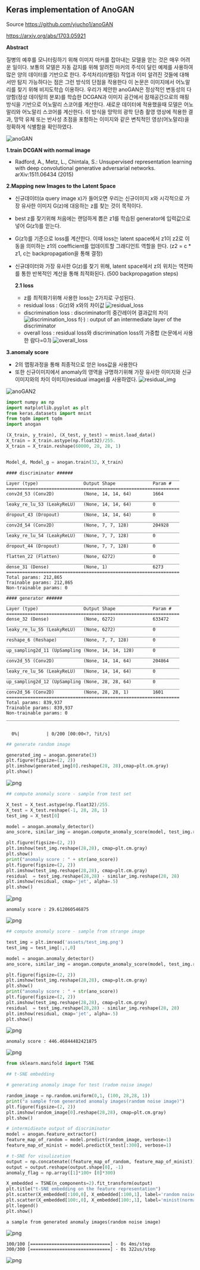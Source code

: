 
## Keras implementation of AnoGAN 

Source https://github.com/yjucho1/anoGAN

https://arxiv.org/abs/1703.05921

<b> Abstract </b>

질병의 예후를 모니터링하기 위해 이미지 마커를 잡아내는 모델을 얻는 것은 매우 어려운 일이다. 보통의 모델은 자동 감지를 위해 알려진 마커의 주석이 달린 예제를 사용하여 많은 양의 데이터를 기반으로 한다. 주석처리(라벨링) 작업과 이미 알려진 것들에 대해서만 탐지 가능하다는 점은 그런 방식의 단점을 작용한다 이 논문은 이미지에서 어노말리를 찾기 위해 비지도학습 이용하다. 우리가 제안한 anoGAN은 정상적인 변동성의 다양함(정상 데이텅의 분포)를 학습한 DCGAN과 이미지 공간에서 잠재공간으로의 매핑방식을 기반으로 어노말리 스코어를 계산한다. 새로운 데이터에 적용했을때 모델은 어노말리와 어노말리 스코어를 계산한다. 이 방식을 망막의 광학 단층 촬영 영상에 적용한 결과, 망막 유체 또는 반사성 초점을 포함하는 이미지와 같은 변칙적인 영상(어노말리)을 정확하게 식별함을 확인하였다.


![anoGAN](assets/anoGAN.png)

<b> 1.train DCGAN with normal image </b>
* Radford, A., Metz, L., Chintala, S.: Unsupervised representation learning with deep convolutional generative adversarial networks. arXiv:1511.06434 (2015)

<b> 2.Mapping new Images to the Latent Space </b>
* 신규데이터(a query image x)가 들어오면 우리는 신규이미지 x와 시각적으로 가장 유사한 이미지 G(z)에 대응하는 z를 찾는 것이 목적이다. 
* best z를 찾기위해 처음에는 랜덤하게 뽑은 z1를 학습된 generator에 입력값으로 넣어 G(z1)를 얻는다.
* G(z1)를 기준으로 loss를 계산한다. 이때 loss는 latent space에서 z1이 z2로 이동을 의미하는 z1의 coefficient를 업데이트할 그래디언트 역할을 한다. (z2 = c * z1, c는 backpropagation을 통해 결정)
* 신규데이터와 가장 유사한 G(z)를 찾기 위해, latent space에서 z의 위치는 역전파를 통한 반복적인 계산을 통해 최적화된다. (500 backpropagation steps)

    <b> 2.1 loss </b>
    - z를 최적화기위해 사용한 loss는 2가지로 구성된다. 
    - residual loss : G(z)와 x와의 차이값 
    ![residual_loss](assets/residual.png)
    - discrimination loss : discriminator의 중간레이어 결과값의 차이
    ![discrimination_loss](assets/discrimination.png)
        f(·) : output of an intermediate layer  of the discriminator 
    - overall loss : residual loss와 discrimination loss의 가중합 (논문에서 사용한 람다=0.1)
    ![overall_loss](assets/overall.png)

<b> 3.anomaly score </b>
* 2의 맵핑과정을 통해 최종적으로 얻은 loss값을 사용한다
* 또한 신규이미지에서 anomaly의 영역을 규명하기위해 가장 유사한 이미지와 신규이미지와의 차이 이미지(residual image)를 사용하였다. 
![residual_img](assets/residual_img.png)


![anoGAN2](assets/anoGAN2.png)





```python
import numpy as np
import matplotlib.pyplot as plt
from keras.datasets import mnist
from tqdm import tqdm
import anogan

(X_train, y_train), (X_test, y_test) = mnist.load_data()
X_train = X_train.astype(np.float32)/255.
X_train = X_train.reshape(60000, 28, 28, 1)


Model_d, Model_g = anogan.train(32, X_train)
```

    #### discriminator ######
    _________________________________________________________________
    Layer (type)                 Output Shape              Param #   
    =================================================================
    conv2d_53 (Conv2D)           (None, 14, 14, 64)        1664      
    _________________________________________________________________
    leaky_re_lu_53 (LeakyReLU)   (None, 14, 14, 64)        0         
    _________________________________________________________________
    dropout_43 (Dropout)         (None, 14, 14, 64)        0         
    _________________________________________________________________
    conv2d_54 (Conv2D)           (None, 7, 7, 128)         204928    
    _________________________________________________________________
    leaky_re_lu_54 (LeakyReLU)   (None, 7, 7, 128)         0         
    _________________________________________________________________
    dropout_44 (Dropout)         (None, 7, 7, 128)         0         
    _________________________________________________________________
    flatten_22 (Flatten)         (None, 6272)              0         
    _________________________________________________________________
    dense_31 (Dense)             (None, 1)                 6273      
    =================================================================
    Total params: 212,865
    Trainable params: 212,865
    Non-trainable params: 0
    _________________________________________________________________
    #### generator ######
    _________________________________________________________________
    Layer (type)                 Output Shape              Param #   
    =================================================================
    dense_32 (Dense)             (None, 6272)              633472    
    _________________________________________________________________
    leaky_re_lu_55 (LeakyReLU)   (None, 6272)              0         
    _________________________________________________________________
    reshape_6 (Reshape)          (None, 7, 7, 128)         0         
    _________________________________________________________________
    up_sampling2d_11 (UpSampling (None, 14, 14, 128)       0         
    _________________________________________________________________
    conv2d_55 (Conv2D)           (None, 14, 14, 64)        204864    
    _________________________________________________________________
    leaky_re_lu_56 (LeakyReLU)   (None, 14, 14, 64)        0         
    _________________________________________________________________
    up_sampling2d_12 (UpSampling (None, 28, 28, 64)        0         
    _________________________________________________________________
    conv2d_56 (Conv2D)           (None, 28, 28, 1)         1601      
    =================================================================
    Total params: 839,937
    Trainable params: 839,937
    Non-trainable params: 0
    _________________________________________________________________


      0%|          | 0/200 [00:00<?, ?it/s]


```python
## generate random image 

generated_img = anogan.generate(3)
plt.figure(figsize=(2, 2))
plt.imshow(generated_img[0].reshape(28, 28),cmap=plt.cm.gray)
plt.show()
```


![png](assets/output_2_0.png)



```python
## compute anomaly score - sample from test set

X_test = X_test.astype(np.float32)/255.
X_test = X_test.reshape(-1, 28, 28, 1)
test_img = X_test[0]

model = anogan.anomaly_detector()
ano_score, similar_img = anogan.compute_anomaly_score(model, test_img.reshape(1, 28, 28, 1))

plt.figure(figsize=(2, 2))
plt.imshow(test_img.reshape(28,28), cmap=plt.cm.gray)
plt.show()
print("anomaly score : " + str(ano_score))
plt.figure(figsize=(2, 2))
plt.imshow(test_img.reshape(28,28), cmap=plt.cm.gray)
residual  = test_img.reshape(28,28) - similar_img.reshape(28, 28)
plt.imshow(residual, cmap='jet', alpha=.5)
plt.show()
```


![png](assets/output_3_0.png)


    anomaly score : 29.612060546875



![png](assets/output_3_2.png)



```python
## compute anomaly score - sample from strange image

test_img = plt.imread('assets/test_img.png')
test_img = test_img[:,:,0]

model = anogan.anomaly_detector()
ano_score, similar_img = anogan.compute_anomaly_score(model, test_img.reshape(1, 28, 28, 1))

plt.figure(figsize=(2, 2))
plt.imshow(test_img.reshape(28,28), cmap=plt.cm.gray)
plt.show()
print("anomaly score : " + str(ano_score))
plt.figure(figsize=(2, 2))
plt.imshow(test_img.reshape(28,28), cmap=plt.cm.gray)
residual  = test_img.reshape(28,28) - similar_img.reshape(28, 28)
plt.imshow(residual, cmap='jet', alpha=.5)
plt.show()

```


![png](assets/output_4_0.png)


    anomaly score : 446.46844482421875



![png](assets/output_4_2.png)



```python
from sklearn.manifold import TSNE

## t-SNE embedding 

# generating anomaly image for test (radom noise image)

random_image = np.random.uniform(0,1, (100, 28,28, 1))
print("a sample from generated anomaly images(random noise image)")
plt.figure(figsize=(2, 2))
plt.imshow(random_image[0].reshape(28,28), cmap=plt.cm.gray)
plt.show()

# intermidieate output of discriminator
model = anogan.feature_extractor()
feature_map_of_random = model.predict(random_image, verbose=1)
feature_map_of_minist = model.predict(X_test[:300], verbose=1)

# t-SNE for visulization
output = np.concatenate((feature_map_of_random, feature_map_of_minist))
output = output.reshape(output.shape[0], -1)
anomaly_flag = np.array([1]*100+ [0]*300)

X_embedded = TSNE(n_components=2).fit_transform(output)
plt.title("t-SNE embedding on the feature representation")
plt.scatter(X_embedded[:100,0], X_embedded[:100,1], label='random noise(anomaly)')
plt.scatter(X_embedded[100:,0], X_embedded[100:,1], label='minist(normal)')
plt.legend()
plt.show()
```

    a sample from generated anomaly images(random noise image)



![png](assets/output_5_1.png)


    100/100 [==============================] - 0s 4ms/step
    300/300 [==============================] - 0s 322us/step



![png](assets/output_5_3.png)

